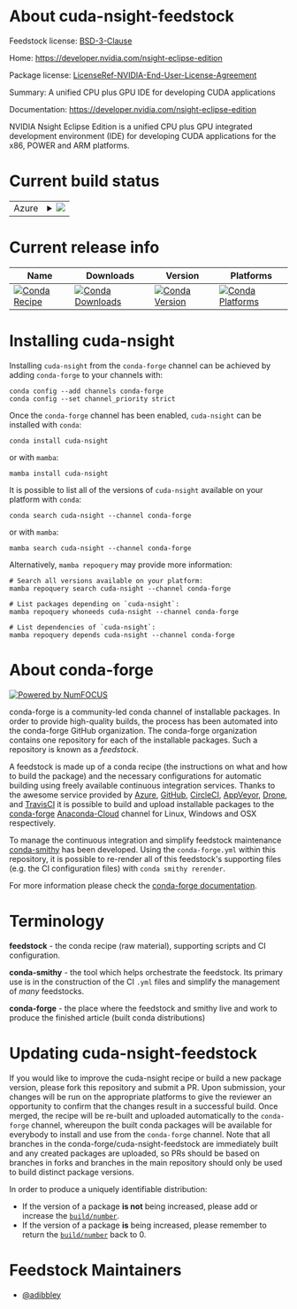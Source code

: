 About cuda-nsight-feedstock
===========================

Feedstock license: [BSD-3-Clause](https://github.com/conda-forge/cuda-nsight-feedstock/blob/main/LICENSE.txt)

Home: https://developer.nvidia.com/nsight-eclipse-edition

Package license: [LicenseRef-NVIDIA-End-User-License-Agreement](https://docs.nvidia.com/cuda/eula/index.html)

Summary: A unified CPU plus GPU IDE for developing CUDA applications

Documentation: https://developer.nvidia.com/nsight-eclipse-edition

NVIDIA Nsight Eclipse Edition is a unified CPU plus GPU integrated
development environment (IDE) for developing CUDA applications for
the x86, POWER and ARM platforms.


Current build status
====================


<table>
    
  <tr>
    <td>Azure</td>
    <td>
      <details>
        <summary>
          <a href="https://dev.azure.com/conda-forge/feedstock-builds/_build/latest?definitionId=19537&branchName=main">
            <img src="https://dev.azure.com/conda-forge/feedstock-builds/_apis/build/status/cuda-nsight-feedstock?branchName=main">
          </a>
        </summary>
        <table>
          <thead><tr><th>Variant</th><th>Status</th></tr></thead>
          <tbody><tr>
              <td>linux_64</td>
              <td>
                <a href="https://dev.azure.com/conda-forge/feedstock-builds/_build/latest?definitionId=19537&branchName=main">
                  <img src="https://dev.azure.com/conda-forge/feedstock-builds/_apis/build/status/cuda-nsight-feedstock?branchName=main&jobName=linux&configuration=linux%20linux_64_" alt="variant">
                </a>
              </td>
            </tr>
          </tbody>
        </table>
      </details>
    </td>
  </tr>
</table>

Current release info
====================

| Name | Downloads | Version | Platforms |
| --- | --- | --- | --- |
| [![Conda Recipe](https://img.shields.io/badge/recipe-cuda--nsight-green.svg)](https://anaconda.org/conda-forge/cuda-nsight) | [![Conda Downloads](https://img.shields.io/conda/dn/conda-forge/cuda-nsight.svg)](https://anaconda.org/conda-forge/cuda-nsight) | [![Conda Version](https://img.shields.io/conda/vn/conda-forge/cuda-nsight.svg)](https://anaconda.org/conda-forge/cuda-nsight) | [![Conda Platforms](https://img.shields.io/conda/pn/conda-forge/cuda-nsight.svg)](https://anaconda.org/conda-forge/cuda-nsight) |

Installing cuda-nsight
======================

Installing `cuda-nsight` from the `conda-forge` channel can be achieved by adding `conda-forge` to your channels with:

```
conda config --add channels conda-forge
conda config --set channel_priority strict
```

Once the `conda-forge` channel has been enabled, `cuda-nsight` can be installed with `conda`:

```
conda install cuda-nsight
```

or with `mamba`:

```
mamba install cuda-nsight
```

It is possible to list all of the versions of `cuda-nsight` available on your platform with `conda`:

```
conda search cuda-nsight --channel conda-forge
```

or with `mamba`:

```
mamba search cuda-nsight --channel conda-forge
```

Alternatively, `mamba repoquery` may provide more information:

```
# Search all versions available on your platform:
mamba repoquery search cuda-nsight --channel conda-forge

# List packages depending on `cuda-nsight`:
mamba repoquery whoneeds cuda-nsight --channel conda-forge

# List dependencies of `cuda-nsight`:
mamba repoquery depends cuda-nsight --channel conda-forge
```


About conda-forge
=================

[![Powered by
NumFOCUS](https://img.shields.io/badge/powered%20by-NumFOCUS-orange.svg?style=flat&colorA=E1523D&colorB=007D8A)](https://numfocus.org)

conda-forge is a community-led conda channel of installable packages.
In order to provide high-quality builds, the process has been automated into the
conda-forge GitHub organization. The conda-forge organization contains one repository
for each of the installable packages. Such a repository is known as a *feedstock*.

A feedstock is made up of a conda recipe (the instructions on what and how to build
the package) and the necessary configurations for automatic building using freely
available continuous integration services. Thanks to the awesome service provided by
[Azure](https://azure.microsoft.com/en-us/services/devops/), [GitHub](https://github.com/),
[CircleCI](https://circleci.com/), [AppVeyor](https://www.appveyor.com/),
[Drone](https://cloud.drone.io/welcome), and [TravisCI](https://travis-ci.com/)
it is possible to build and upload installable packages to the
[conda-forge](https://anaconda.org/conda-forge) [Anaconda-Cloud](https://anaconda.org/)
channel for Linux, Windows and OSX respectively.

To manage the continuous integration and simplify feedstock maintenance
[conda-smithy](https://github.com/conda-forge/conda-smithy) has been developed.
Using the ``conda-forge.yml`` within this repository, it is possible to re-render all of
this feedstock's supporting files (e.g. the CI configuration files) with ``conda smithy rerender``.

For more information please check the [conda-forge documentation](https://conda-forge.org/docs/).

Terminology
===========

**feedstock** - the conda recipe (raw material), supporting scripts and CI configuration.

**conda-smithy** - the tool which helps orchestrate the feedstock.
                   Its primary use is in the construction of the CI ``.yml`` files
                   and simplify the management of *many* feedstocks.

**conda-forge** - the place where the feedstock and smithy live and work to
                  produce the finished article (built conda distributions)


Updating cuda-nsight-feedstock
==============================

If you would like to improve the cuda-nsight recipe or build a new
package version, please fork this repository and submit a PR. Upon submission,
your changes will be run on the appropriate platforms to give the reviewer an
opportunity to confirm that the changes result in a successful build. Once
merged, the recipe will be re-built and uploaded automatically to the
`conda-forge` channel, whereupon the built conda packages will be available for
everybody to install and use from the `conda-forge` channel.
Note that all branches in the conda-forge/cuda-nsight-feedstock are
immediately built and any created packages are uploaded, so PRs should be based
on branches in forks and branches in the main repository should only be used to
build distinct package versions.

In order to produce a uniquely identifiable distribution:
 * If the version of a package **is not** being increased, please add or increase
   the [``build/number``](https://docs.conda.io/projects/conda-build/en/latest/resources/define-metadata.html#build-number-and-string).
 * If the version of a package **is** being increased, please remember to return
   the [``build/number``](https://docs.conda.io/projects/conda-build/en/latest/resources/define-metadata.html#build-number-and-string)
   back to 0.

Feedstock Maintainers
=====================

* [@adibbley](https://github.com/adibbley/)

